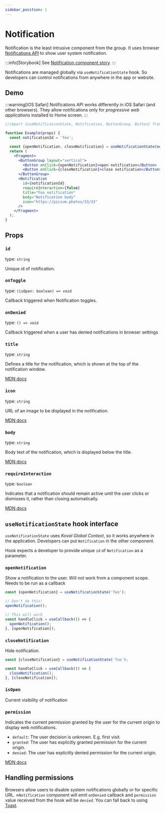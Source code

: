```yaml
---
sidebar_position: 1
---
```


# Notification

Notification is the least intrusive component from the group. It uses browser [Notifications API](https://developer.mozilla.org/en-US/docs/Web/API/Notifications_API) to show user system notification.

:::info[Storybook]
See [Notification component story](https://morewings.github.io/koval-ui/?path=/docs/components-notification--docs).
:::

Notifications are managed globally via `useNotificationState` hook. So developers can control notifications from anywhere in the app or website.

## Demo

:::warning[iOS Safari]
Notifications API works differently in iOS Safari (and other browsers). They allow notifications only for _progressive web applications_ installed to Home screen. 
:::

```jsx live
//import {useNotificationState, Notification, ButtonGroup, Button} from 'koval-ui';

function Example(props) {
  const notificationId = 'foo';

  const {openNotification, closeNotification} = useNotificationState(notificationId);
  return (
    <Fragment>
      <ButtonGroup layout="vertical">
        <Button onClick={openNotification}>open notification</Button>
        <Button onClick={closeNotification}>close notification</Button>
      </ButtonGroup>
      <Notification
        id={notificationId}
        requireInteraction={false}
        title="Foo notification"
        body="Notification body"
        icon="https://picsum.photos/33/33"
      />
    </Fragment>
  );
}
```

## Props

### `id`

type: `string`

Unique id of notification.

### `onToggle`

type: `(isOpen: boolean) => void`

Callback triggered when Notification toggles.

### `onDenied`

type: `() => void`

Callback triggered when a user has denied notifications in browser settings

### `title`

type: `string`

Defines a title for the notification, which is shown at the top of the notification window.

[MDN docs](https://developer.mozilla.org/en-US/docs/Web/API/Notification/Notification#title)

### `icon`

type: `string`

URL of an image to be displayed in the notification.

[MDN docs](https://developer.mozilla.org/en-US/docs/Web/API/Notification/Notification#icon)

### `body`

type: `string`

Body text of the notification, which is displayed below the title.

[MDN docs](https://developer.mozilla.org/en-US/docs/Web/API/Notification/Notification#body)

### `requireInteraction`

type: `boolean`

Indicates that a notification should remain active until the user clicks or dismisses it, rather than closing automatically.

[MDN docs](https://developer.mozilla.org/en-US/docs/Web/API/Notification/Notification#requireinteraction)

## `useNotificationState` hook interface

`useNotificationState` uses _Koval Global Context_, so it works anywhere in the application. Developers can put `Notification` in the other component.

Hook expects a developer to provide unique `id` of `Notification` as a parameter.

### `openNotification`

Show a notification to the user. Will not work from a component scope. Needs to be run as a callback

```js
const {openNotification} = useNotificationState('foo');

// Don't do this!
openNotification();

// This will work
const handleClick = useCallback(() => {
  openNotification();
}, [openNotification]);
```

### `closeNotification`

Hide notification.

```js
const {closeNotification} = useNotificationState('foo');

const handleClick = useCallback(() => {
  closeNotification();
}, [closeNotification]);
```

### `isOpen`

Current visibility of notification

### `permission`

Indicates the current permission granted by the user for the current origin to display web notifications.

- `default`: The user decision is unknown. E.g. first visit.
- `granted`: The user has explicitly granted permission for the current origin.
- `denied`: The user has explicitly denied permission for the current origin.

[MDN docs](https://developer.mozilla.org/en-US/docs/Web/API/Notification/permission_static)

## Handling permissions

Browsers allow users to disable system notifications globally or for specific URL. ≈`Notification` component will emit `onDenied` callback and `permission` value received from the hook will be `denied`. You can fall back to using [Toast](/docs/floating/toast).
